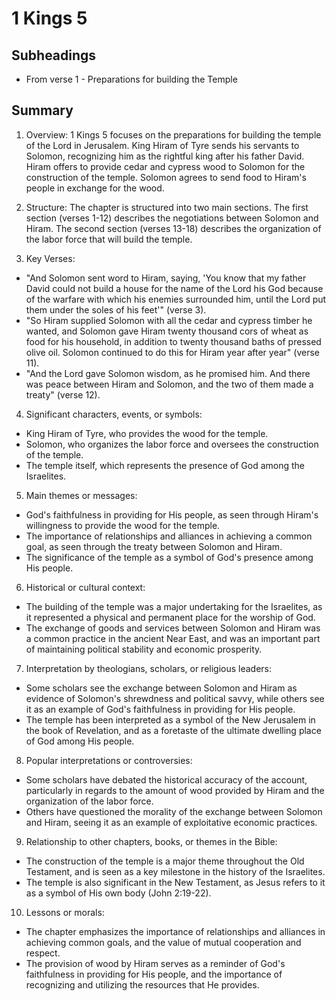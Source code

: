 # 1 Kings 5

## Subheadings

* From verse 1 - Preparations for building the Temple

## Summary

1. Overview:
1 Kings 5 focuses on the preparations for building the temple of the Lord in Jerusalem. King Hiram of Tyre sends his servants to Solomon, recognizing him as the rightful king after his father David. Hiram offers to provide cedar and cypress wood to Solomon for the construction of the temple. Solomon agrees to send food to Hiram's people in exchange for the wood.

2. Structure:
The chapter is structured into two main sections. The first section (verses 1-12) describes the negotiations between Solomon and Hiram. The second section (verses 13-18) describes the organization of the labor force that will build the temple.

3. Key Verses:
- "And Solomon sent word to Hiram, saying, 'You know that my father David could not build a house for the name of the Lord his God because of the warfare with which his enemies surrounded him, until the Lord put them under the soles of his feet'" (verse 3).
- "So Hiram supplied Solomon with all the cedar and cypress timber he wanted, and Solomon gave Hiram twenty thousand cors of wheat as food for his household, in addition to twenty thousand baths of pressed olive oil. Solomon continued to do this for Hiram year after year" (verse 11).
- "And the Lord gave Solomon wisdom, as he promised him. And there was peace between Hiram and Solomon, and the two of them made a treaty" (verse 12).

4. Significant characters, events, or symbols:
- King Hiram of Tyre, who provides the wood for the temple.
- Solomon, who organizes the labor force and oversees the construction of the temple.
- The temple itself, which represents the presence of God among the Israelites.

5. Main themes or messages:
- God's faithfulness in providing for His people, as seen through Hiram's willingness to provide the wood for the temple.
- The importance of relationships and alliances in achieving a common goal, as seen through the treaty between Solomon and Hiram.
- The significance of the temple as a symbol of God's presence among His people.

6. Historical or cultural context:
- The building of the temple was a major undertaking for the Israelites, as it represented a physical and permanent place for the worship of God.
- The exchange of goods and services between Solomon and Hiram was a common practice in the ancient Near East, and was an important part of maintaining political stability and economic prosperity.

7. Interpretation by theologians, scholars, or religious leaders:
- Some scholars see the exchange between Solomon and Hiram as evidence of Solomon's shrewdness and political savvy, while others see it as an example of God's faithfulness in providing for His people.
- The temple has been interpreted as a symbol of the New Jerusalem in the book of Revelation, and as a foretaste of the ultimate dwelling place of God among His people.

8. Popular interpretations or controversies:
- Some scholars have debated the historical accuracy of the account, particularly in regards to the amount of wood provided by Hiram and the organization of the labor force.
- Others have questioned the morality of the exchange between Solomon and Hiram, seeing it as an example of exploitative economic practices.

9. Relationship to other chapters, books, or themes in the Bible:
- The construction of the temple is a major theme throughout the Old Testament, and is seen as a key milestone in the history of the Israelites.
- The temple is also significant in the New Testament, as Jesus refers to it as a symbol of His own body (John 2:19-22).

10. Lessons or morals:
- The chapter emphasizes the importance of relationships and alliances in achieving common goals, and the value of mutual cooperation and respect.
- The provision of wood by Hiram serves as a reminder of God's faithfulness in providing for His people, and the importance of recognizing and utilizing the resources that He provides.